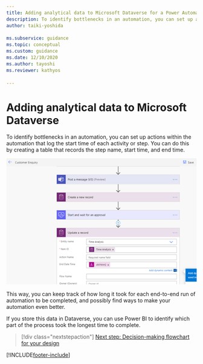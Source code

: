```yaml
---
title: Adding analytical data to Microsoft Dataverse for a Power Automate project  | Microsoft Docs
description: To identify bottlenecks in an automation, you can set up actions that log the start time of each activity or step.
author: taiki-yoshida

ms.subservice: guidance
ms.topic: conceptual
ms.custom: guidance
ms.date: 12/10/2020
ms.author: tayoshi
ms.reviewer: kathyos

---
```


# Adding analytical data to Microsoft Dataverse

To identify bottlenecks in an automation, you can set up actions
within the automation that log the start time of each activity or step. You
can do this by creating a table that records the step name, start time, and
end time.

![Adding actions to store analytical data.](media/store-analytical-data.png "Adding actions to store analytical data")

This way, you can keep track of how long it took for each end-to-end run of
automation to be completed, and possibly find ways to make your
automation even better.

If you store this data in Dataverse, you can use Power BI to identify which part of the process took the longest time to complete.

> [!div class="nextstepaction"]
> [Next step: Decision-making flowchart for your design](decision-making-flow.md)

[!INCLUDE[footer-include](../../includes/footer-banner.md)]
